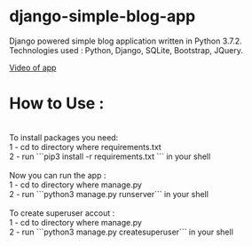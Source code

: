 # django-simple-blog-app
 Django  powered simple blog application written in Python 3.7.2.
Technologies used : Python, Django, SQLite, Bootstrap, JQuery.

[Video of app](https://youtu.be/EOOLORAnuqM)

# How to Use :
<br>
To install packages you need:
<br>
1 - cd to directory where requirements.txt
<br>
2 - run  ```pip3 install -r requirements.txt ```  in your shell
<br><br>
Now you can run the app :
<br>
1 - cd to directory where manage.py
<br>
2 - run  ```python3 manage.py runserver```  in your shell
<br><br>
To create superuser accout : 
<br>
1 - cd to directory where manage.py
<br>
2 - run  ```python3 manage.py createsuperuser```  in your shell
